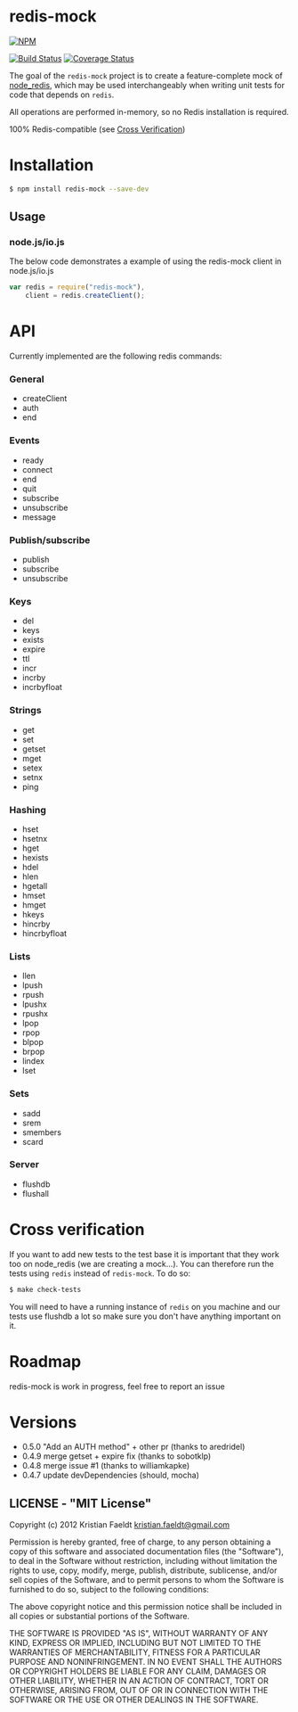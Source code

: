 redis-mock
============

[![NPM](https://nodei.co/npm/redis-mock.png?downloads=true&downloadRank=true&stars=true)](https://nodei.co/npm/redis-mock/)

[![Build Status](https://travis-ci.org/yeahoffline/redis-mock.svg?branch=master)](https://travis-ci.org/yeahoffline/redis-mock)
[![Coverage Status](https://coveralls.io/repos/yeahoffline/redis-mock/badge.svg)](https://coveralls.io/r/yeahoffline/redis-mock)

The goal of the `redis-mock` project is to create a feature-complete mock of [node_redis](https://github.com/NodeRedis/node_redis), which may be used interchangeably when writing unit tests for code that depends on `redis`.

All operations are performed in-memory, so no Redis installation is required.

100% Redis-compatible (see [Cross Verification](#cross-verification))

# Installation

````bash
$ npm install redis-mock --save-dev
````


## Usage

### node.js/io.js

The below code demonstrates a example of using the redis-mock client in node.js/io.js


```js
var redis = require("redis-mock"),
    client = redis.createClient();
```


# API

Currently implemented are the following redis commands:

### General
* createClient
* auth
* end

### Events
* ready
* connect
* end
* quit
* subscribe
* unsubscribe
* message

### Publish/subscribe
* publish
* subscribe
* unsubscribe

### Keys
* del
* keys
* exists
* expire
* ttl
* incr
* incrby
* incrbyfloat

### Strings
* get
* set
* getset
* mget
* setex
* setnx
* ping

### Hashing
* hset
* hsetnx
* hget
* hexists
* hdel
* hlen
* hgetall
* hmset
* hmget
* hkeys
* hincrby
* hincrbyfloat

### Lists
* llen
* lpush
* rpush
* lpushx
* rpushx
* lpop
* rpop
* blpop
* brpop
* lindex
* lset

### Sets
* sadd
* srem
* smembers
* scard

### Server
* flushdb
* flushall




# Cross verification

If you want to add new tests to the test base it is important that they work too on node_redis (we are creating a mock...).
You can therefore run the tests using `redis` instead of `redis-mock`. To do so:

````bash
$ make check-tests
````


You will need to have a running instance of `redis` on you machine and our tests use flushdb a lot so make sure you don't have anything important on it.


# Roadmap
redis-mock is work in progress, feel free to report an issue


# Versions
* 0.5.0 "Add an AUTH method" + other pr (thanks to aredridel)
* 0.4.9 merge getset + expire fix (thanks to sobotklp)
* 0.4.8 merge issue #1 (thanks to williamkapke)
* 0.4.7 update devDependencies (should, mocha)




## LICENSE - "MIT License"

Copyright (c) 2012 Kristian Faeldt <kristian.faeldt@gmail.com>

Permission is hereby granted, free of charge, to any person
obtaining a copy of this software and associated documentation
files (the "Software"), to deal in the Software without
restriction, including without limitation the rights to use,
copy, modify, merge, publish, distribute, sublicense, and/or sell
copies of the Software, and to permit persons to whom the
Software is furnished to do so, subject to the following
conditions:

The above copyright notice and this permission notice shall be
included in all copies or substantial portions of the Software.

THE SOFTWARE IS PROVIDED "AS IS", WITHOUT WARRANTY OF ANY KIND,
EXPRESS OR IMPLIED, INCLUDING BUT NOT LIMITED TO THE WARRANTIES
OF MERCHANTABILITY, FITNESS FOR A PARTICULAR PURPOSE AND
NONINFRINGEMENT. IN NO EVENT SHALL THE AUTHORS OR COPYRIGHT
HOLDERS BE LIABLE FOR ANY CLAIM, DAMAGES OR OTHER LIABILITY,
WHETHER IN AN ACTION OF CONTRACT, TORT OR OTHERWISE, ARISING
FROM, OUT OF OR IN CONNECTION WITH THE SOFTWARE OR THE USE OR
OTHER DEALINGS IN THE SOFTWARE.
